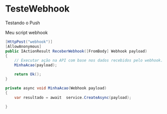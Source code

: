 # TesteWebhook



Testando o Push



Meu script webhook

``` csharp
[HttpPost("webhook")]
[AllowAnonymous]
public IActionResult ReceberWebhook([FromBody] Webhook payload)
{
    // Executar ação na API com base nos dados recebidos pelo webhook.
    MinhaAcao(payload);

    return Ok();
}

private async void MinhaAcao(Webhook payload)
{
    var resultado = await  service.CreateAsync(payload);
    
}
```

